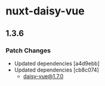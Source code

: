 # nuxt-daisy-vue

## 1.3.6

### Patch Changes

- Updated dependencies [a4d9ebb]
- Updated dependencies [cb8c074]
  - daisy-vue@1.7.0
